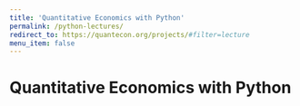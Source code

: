 ```yaml
---
title: 'Quantitative Economics with Python'
permalink: /python-lectures/
redirect_to: https://quantecon.org/projects/#filter=lecture
menu_item: false
---
```


# Quantitative Economics with Python
